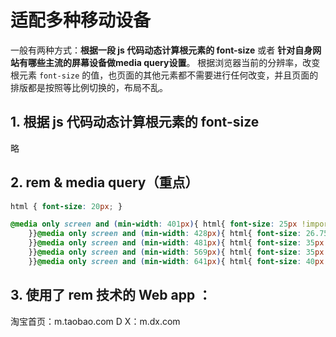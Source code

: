 
# 适配多种移动设备

一般有两种方式：**根据一段 js 代码动态计算根元素的 font-size** 或者 **针对自身网站有哪些主流的屏幕设备做media query设置**。
根据浏览器当前的分辨率，改变根元素 `font-size` 的值，也页面的其他元素都不需要进行任何改变，并且页面的排版都是按照等比例切换的，布局不乱。

## 1. 根据 js 代码动态计算根元素的 font-size
略

## 2. rem & media query（重点）

```css
html { font-size: 20px; }

@media only screen and (min-width: 401px){ html{ font-size: 25px !important; 
	}}@media only screen and (min-width: 428px){ html{ font-size: 26.75px !important;
	}}@media only screen and (min-width: 481px){ html{ font-size: 35px !important;
	}}@media only screen and (min-width: 569px){ html{ font-size: 35px !important;
	}}@media only screen and (min-width: 641px){ html{ font-size: 40px !important;
```

## 3. 使用了 rem 技术的 Web app ：
淘宝首页：m.taobao.com
D X：m.dx.com
